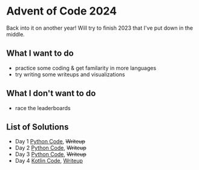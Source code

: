 # Advent of Code 2024

Back into it on another year! Will try to finish 2023 that I've put down in the middle.

## What I want to do

- practice some coding & get familarity in more languages
- try writing some writeups and visualizations

## What I don't want to do

- race the leaderboards

## List of Solutions

- Day 1 [Python Code](/advent_of_code/2024/code/day1.py), ~~Writeup~~
- Day 2 [Python Code](/advent_of_code/2024/code/day2.py), ~~Writeup~~
- Day 3 [Python Code](/advent_of_code/2024/code/day3.py), ~~Writeup~~
- Day 4 [Kotlin Code](/advent_of_code/2024/code/day4.kt), [Writeup](/advent_of_code/2024/writeup/day4_writeup.md)
